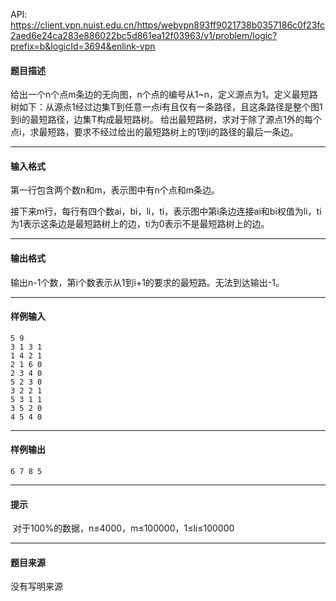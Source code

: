 API: https://client.vpn.nuist.edu.cn/https/webvpn893ff9021738b0357186c0f23fc2aed6e24ca283e886022bc5d861ea12f03963/v1/problem/logic?prefix=b&logicId=3694&enlink-vpn

#### 题目描述

给出一个n个点m条边的无向图，n个点的编号从1~n，定义源点为1。定义最短路树如下：从源点1经过边集T到任意一点i有且仅有一条路径，且这条路径是整个图1到i的最短路径，边集T构成最短路树。 给出最短路树，求对于除了源点1外的每个点i，求最短路，要求不经过给出的最短路树上的1到i的路径的最后一条边。

---

#### 输入格式

第一行包含两个数n和m，表示图中有n个点和m条边。

接下来m行，每行有四个数ai，bi，li，ti，表示图中第i条边连接ai和bi权值为li，ti为1表示这条边是最短路树上的边，ti为0表示不是最短路树上的边。

---

#### 输出格式

输出n-1个数，第i个数表示从1到i+1的要求的最短路。无法到达输出-1。

---

#### 样例输入
```
5 9
3 1 3 1
1 4 2 1
2 1 6 0
2 3 4 0
5 2 3 0
3 2 2 1
5 3 1 1
3 5 2 0
4 5 4 0

```

---

#### 样例输出
```
6 7 8 5

```

---

#### 提示

 对于100%的数据，n≤4000，m≤100000，1≤li≤100000

---

#### 题目来源

没有写明来源